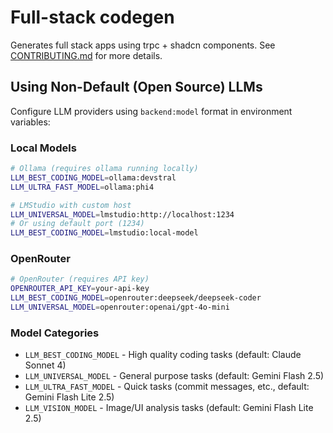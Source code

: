 # Full-stack codegen

Generates full stack apps using trpc + shadcn components.
See [CONTRIBUTING.md](https://github.com/appdotbuild/agent/blob/main/CONTRIBUTING.md) for more details.

## Using Non-Default (Open Source) LLMs

Configure LLM providers using `backend:model` format in environment variables:

### Local Models
```bash
# Ollama (requires ollama running locally)
LLM_BEST_CODING_MODEL=ollama:devstral
LLM_ULTRA_FAST_MODEL=ollama:phi4

# LMStudio with custom host
LLM_UNIVERSAL_MODEL=lmstudio:http://localhost:1234
# Or using default port (1234)
LLM_BEST_CODING_MODEL=lmstudio:local-model
```

### OpenRouter
```bash
# OpenRouter (requires API key)
OPENROUTER_API_KEY=your-api-key
LLM_BEST_CODING_MODEL=openrouter:deepseek/deepseek-coder
LLM_UNIVERSAL_MODEL=openrouter:openai/gpt-4o-mini
```

### Model Categories
- `LLM_BEST_CODING_MODEL` - High quality coding tasks (default: Claude Sonnet 4)
- `LLM_UNIVERSAL_MODEL` - General purpose tasks (default: Gemini Flash 2.5)
- `LLM_ULTRA_FAST_MODEL` - Quick tasks (commit messages, etc., default: Gemini Flash Lite 2.5)
- `LLM_VISION_MODEL` - Image/UI analysis tasks (default: Gemini Flash Lite 2.5)

